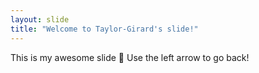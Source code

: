 ```yaml
---
layout: slide
title: "Welcome to Taylor-Girard's slide!"
---
```

This is my awesome slide :tada:
Use the left arrow to go back!
